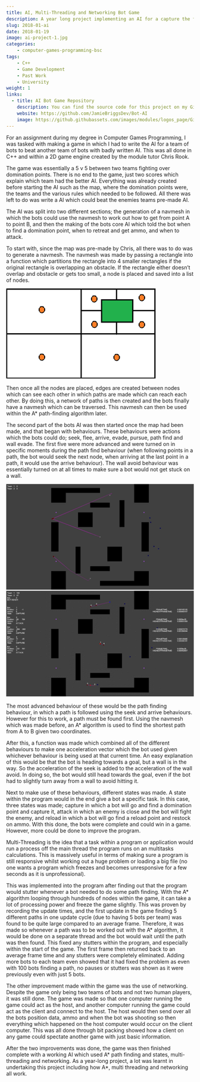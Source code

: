```yaml
---
title: AI, Multi-Threading and Networking Bot Game
description: A year long project implementing an AI for a capture the flag based game
slug: 2018-01-ai
date: 2018-01-19
image: ai-project-1.jpg
categories:
    - computer-games-programming-bsc
tags:
    - C++
    - Game Development
    - Past Work
    - University
weight: 1
links:
  - title: AI Bot Game Repository
    description: You can find the source code for this project on my GitHub.
    website: https://github.com/JamieBriggsDev/Bot-AI
    image: https://github.githubassets.com/images/modules/logos_page/GitHub-Mark.png
---
```


For an assignment during my degree in Computer Games Programming, I was 
tasked with making a game in which I had to write the AI for a team of 
bots to beat another team of bots with badly written AI. This was all 
done in C++ and within a 2D game engine created by the module tutor Chris Rook.

The game was essentially a 5 v 5 between two teams fighting over 
domination points. There is no end to the game, just two scores 
which explain which team had the better AI. Everything was already
created before starting the AI such as the map, where the domination 
points were, the teams and the various rules which needed to be 
followed. All there was left to do was write a AI which could beat 
the enemies teams pre-made AI.

The AI was split into two different sections; the generation of a
navmesh in which the bots could use the navmesh to work out how to 
get from point A to point B, and then the making of the bots core 
AI which told the bot when to find a domination point, when to retreat
and get ammo, and when to attack.

To start with, since the map was pre-made by Chris, all there was 
to do was to generate a navmesh. The navmesh was made by passing a
rectangle into a function which partitions the rectangle into 4 
smaller rectangles if the original rectangle is overlapping an
obstacle. If the rectangle either doesn’t overlap and obstacle
or gets too small, a node is placed and saved into a list of nodes.

![Graphic showcasing how the navmesh was created.](ai-project-2.png)

Then once all the nodes are placed, edges are created between nodes 
which can see each other in which paths are made which can reach 
each other. By doing this, a network of paths is then created and 
the bots finally have a navmesh which can be traversed. This navmesh 
can then be used within the A* path-finding algorithm later.

The second part of the bots AI was then started once the map had 
been made, and that began with behaviours. These behaviours were 
actions which the bots could do; seek, flee, arrive, evade, pursue,
path find and wall evade. The first five were more advanced and were 
turned on in specific moments during the path find behaviour 
(when following points in a path, the bot would seek the next node,
when arriving at the last point in a path, it would use the 
arrive behaviour). The wall avoid behaviour was essentially 
turned on at all times to make sure a bot would not get stuck 
on a wall.

![Bots drawing a line towards the next node they are walking to.](ai-project-3.jpg)
![Debug information showing bot position, and they're current state.](ai-project-4.jpg)

The most advanced behaviour of these would be the path finding 
behaviour, in which a path is followed using the seek and 
arrive behaviours. However for this to work, a path must be 
found first. Using the navmesh which was made before, an A*
algorithm is used to find the shortest path from A to B given
two coordinates.

After this, a function was made which combined all of the different 
behaviours to make one acceleration vector which the bot used given 
whichever behaviour is being used at that current time. An easy 
explanation of this would be that the bot is heading towards a goal,
but a wall is in the way. So the acceleration of the seek is added
to the acceleration of the wall avoid. In doing so, the bot would 
still head towards the goal, even if the bot had to slightly turn
away from a wall to avoid hitting it.

Next to make use of these behaviours, different states was made.
A state within the program would in the end give a bot a specific 
task. In this case, three states was made; capture in which a 
bot will go and find a domination point and capture it, attack
in which an enemy is close and the bot will fight the enemy, and 
reload in which a bot will go find a reload point and restock 
on ammo. With this done, the bots were complete and could win 
in a game. However, more could be done to improve the program.

Multi-Threading is the idea that a task within a program or application 
would run a process off the main thread the program runs on an multitasks
calculations. This is massively useful in terms of making sure a program 
is still responsive whilst working out a huge problem or loading a big 
file (no one wants a program which freezes and becomes unresponsive for
a few seconds as it is unprofessional).

This was implemented into the program after finding out that the 
program would stutter whenever a bot needed to do some path finding.
With the A* algorithm looping through hundreds of nodes within the 
game, it can take a lot of processing power and freeze the game 
slightly. This was proven by recording the update times, and the 
first update in the game finding 5 different paths in one update 
cycle (due to having 5 bots per team) was found to be quite large
compared to an average frame. Therefore, it was made so whenever a
path was to be worked out with the A* algorithm, it would be done 
on a separate thread and the bot would wait until the path was then
found. This fixed any stutters within the program, and especially 
within the start of the game. The first frame then returned back
to an average frame time and any stutters were completely eliminated. 
Adding more bots to each team even showed that it had fixed the
problem as even with 100 bots finding a path, no pauses or stutters 
was shown as it were previously even with just 5 bots.

The other improvement made within the game was the use of networking.
Despite the game only being two teams of bots and not two human players,
it was still done. The game was made so that one computer running the 
game could act as the host, and another computer running the game 
could act as the client and connect to the host. The host would 
then send over all the bots position data, ammo and when the bot 
was shooting so then everything which happened on the host computer would 
occur on the client computer. This was all done through bit packing showed
how a client on any game could spectate another game with just basic 
information.

After the two improvements was done, the game was then finished complete 
with a working AI which used A* path finding and states, multi-threading
and networking. As a year-long project, a lot was learnt in undertaking 
this project including how A*, multi threading and networking all work.